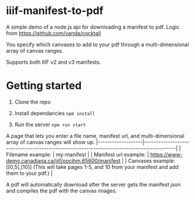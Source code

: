 # iiif-manifest-to-pdf
A simple demo of a node.js api for downloading a manifest to pdf. Logic from https://github.com/vanda/cocktail

You specify which canvases to add to your pdf through a multi-dimensional array of canvas ranges.

Supports both IIIF v2 and v3 manifests.

# Getting started

1. Clone the repo

2. Install dependancies
`npm install`

3. Run the server
`npm run start`

A page that lets you enter a file name, manifest url, and multi-dimensional array of canvas ranges will show up.
|-------------------|-------------------------------------------------------------------------------------------|
| Filename example: | my-manifest |
| Manifest url example: | https://www-demo.canadiana.ca/iiif/oocihm.65600/manifest |
| Canvases example: [[0,5],[10]] (This will take pages 1-5, and 10 from your manifest and add them to your pdf.) |

A pdf will automatically download after the server gets the manifest json and compiles the pdf with the canvas images.
